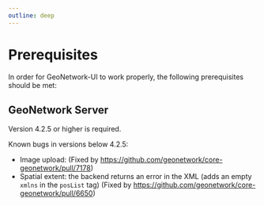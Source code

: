 ```yaml
---
outline: deep
---
```


# Prerequisites

In order for GeoNetwork-UI to work properly, the following prerequisites should be met:

## GeoNetwork Server

Version 4.2.5 or higher is required.

Known bugs in versions below 4.2.5:

- Image upload: (Fixed by https://github.com/geonetwork/core-geonetwork/pull/7178)
- Spatial extent: the backend returns an error in the XML (adds an empty `xmlns` in the `posList` tag) (Fixed by https://github.com/geonetwork/core-geonetwork/pull/6650)
